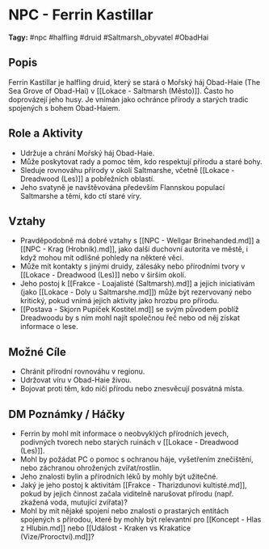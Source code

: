 # NPC - Ferrin Kastillar

**Tagy:** #npc #halfling #druid #Saltmarsh_obyvatel #ObadHai

## Popis
Ferrin Kastillar je halfling druid, který se stará o Mořský háj Obad-Haie (The Sea Grove of Obad-Hai) v [[Lokace - Saltmarsh (Město)]]. Často ho doprovázejí jeho husy. Je vnímán jako ochránce přírody a starých tradic spojených s bohem Obad-Haiem.

## Role a Aktivity
*   Udržuje a chrání Mořský háj Obad-Haie.
*   Může poskytovat rady a pomoc těm, kdo respektují přírodu a staré bohy.
*   Sleduje rovnováhu přírody v okolí Saltmarshe, včetně [[Lokace - Dreadwood (Les)]] a pobřežních oblastí.
*   Jeho svatyně je navštěvována především Flannskou populací Saltmarshe a těmi, kdo ctí staré víry.

## Vztahy
*   Pravděpodobně má dobré vztahy s [[NPC - Wellgar Brinehanded.md]] a [[NPC - Krag (Hrobník).md]], jako další duchovní autorita ve městě, i když mohou mít odlišné pohledy na některé věci.
*   Může mít kontakty s jinými druidy, zálesáky nebo přírodními tvory v [[Lokace - Dreadwood (Les)]] nebo v širším okolí.
*   Jeho postoj k [[Frakce - Loajalisté (Saltmarsh).md]] a jejich iniciativám (jako [[Lokace - Doly u Saltmarshe.md]]) může být rezervovaný nebo kritický, pokud vnímá jejich aktivity jako hrozbu pro přírodu.
*   [[Postava - Skjorn Pupíček Kostitel.md]] se svým původem poblíž Dreadwoodu by s ním mohl najít společnou řeč nebo od něj získat informace o lese.

## Možné Cíle
*   Chránit přírodní rovnováhu v regionu.
*   Udržovat víru v Obad-Haie živou.
*   Bojovat proti těm, kdo ničí přírodu nebo znesvěcují posvátná místa.

## DM Poznámky / Háčky
*   Ferrin by mohl mít informace o neobvyklých přírodních jevech, podivných tvorech nebo starých ruinách v [[Lokace - Dreadwood (Les)]].
*   Mohl by požádat PC o pomoc s ochranou háje, vyšetřením znečištění, nebo záchranou ohrožených zvířat/rostlin.
*   Jeho znalosti bylin a přírodních léků by mohly být užitečné.
*   Jaký je jeho postoj k aktivitám [[Frakce - Tharizdunovi kultisté.md]], pokud by jejich činnost začala viditelně narušovat přírodu (např. zkažená voda, mutující zvířata)?
*   Mohl by mít nějaké spojení nebo znalosti o prastarých entitách spojených s přírodou, které by mohly být relevantní pro [[Koncept - Hlas z Hlubin.md]] nebo [[Událost - Kraken vs Krakatice (Vize/Proroctví).md]]?